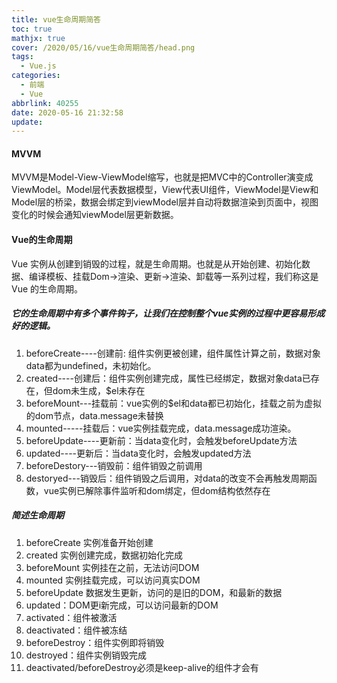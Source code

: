 ```yaml
---
title: vue生命周期简答
toc: true
mathjx: true
cover: /2020/05/16/vue生命周期简答/head.png
tags:
  - Vue.js
categories:
  - 前端
  - Vue
abbrlink: 40255
date: 2020-05-16 21:32:58
update:
---
```


#### MVVM
MVVM是Model-View-ViewModel缩写，也就是把MVC中的Controller演变成ViewModel。Model层代表数据模型，View代表UI组件，ViewModel是View和Model层的桥梁，数据会绑定到viewModel层并自动将数据渲染到页面中，视图变化的时候会通知viewModel层更新数据。


#### Vue的生命周期
Vue 实例从创建到销毁的过程，就是生命周期。也就是从开始创建、初始化数据、编译模板、挂载Dom→渲染、更新→渲染、卸载等一系列过程，我们称这是 Vue 的生命周期。

##### 它的生命周期中有多个事件钩子，让我们在控制整个vue实例的过程中更容易形成好的逻辑。
1. beforeCreate----创建前: 组件实例更被创建，组件属性计算之前，数据对象data都为undefined，未初始化。
2. created----创建后：组件实例创建完成，属性已经绑定，数据对象data已存在，但dom未生成，$el未存在
3. beforeMount---挂载前：vue实例的$el和data都已初始化，挂载之前为虚拟的dom节点，data.message未替换
4. mounted-----挂载后：vue实例挂载完成，data.message成功渲染。
5. beforeUpdate----更新前：当data变化时，会触发beforeUpdate方法
6. updated----更新后：当data变化时，会触发updated方法
7. beforeDestory---销毁前：组件销毁之前调用
8. destoryed---销毁后：组件销毁之后调用，对data的改变不会再触发周期函数，vue实例已解除事件监听和dom绑定，但dom结构依然存在

##### 简述生命周期
1. beforeCreate   实例准备开始创建
2. created 实例创建完成，数据初始化完成
3. beforeMount 实例挂在之前，无法访问DOM
4. mounted  实例挂载完成，可以访问真实DOM
5. beforeUpdate  数据发生更新，访问的是旧的DOM，和最新的数据
6. updated：DOM更i新完成，可以访问最新的DOM
7. activated：组件被激活
8. deactivated：组件被冻结  
9. beforeDestroy：组件实例即将销毁
10. destroyed：组件实例销毁完成
11. deactivated/beforeDestroy必须是keep-alive的组件才会有
